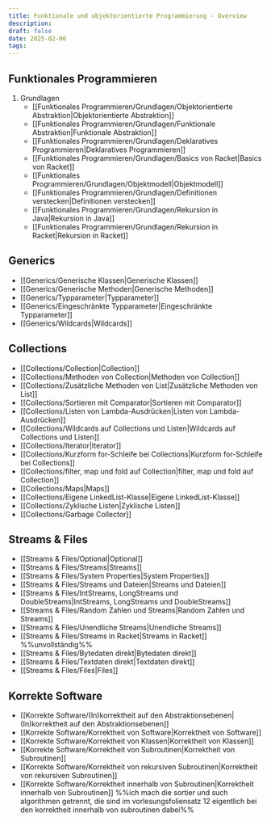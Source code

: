 ```yaml
---
title: Funktionale und objektorientierte Programmierung - Overview
description: 
draft: false
date: 2025-02-06
tags:
---
```

## Funktionales Programmieren
1. Grundlagen
	- [[Funktionales Programmieren/Grundlagen/Objektorientierte Abstraktion|Objektorientierte Abstraktion]]
	- [[Funktionales Programmieren/Grundlagen/Funktionale Abstraktion|Funktionale Abstraktion]]
	- [[Funktionales Programmieren/Grundlagen/Deklaratives Programmieren|Deklaratives Programmieren]]
	- [[Funktionales Programmieren/Grundlagen/Basics von Racket|Basics von Racket]]
	- [[Funktionales Programmieren/Grundlagen/Objektmodell|Objektmodell]]
	- [[Funktionales Programmieren/Grundlagen/Definitionen verstecken|Definitionen verstecken]]
	- [[Funktionales Programmieren/Grundlagen/Rekursion in Java|Rekursion in Java]]
	- [[Funktionales Programmieren/Grundlagen/Rekursion in Racket|Rekursion in Racket]]
## Generics
- [[Generics/Generische Klassen|Generische Klassen]]
- [[Generics/Generische Methoden|Generische Methoden]]
- [[Generics/Typparameter|Typparameter]]
- [[Generics/Eingeschränkte Typparameter|Eingeschränkte Typparameter]]
- [[Generics/Wildcards|Wildcards]]
## Collections
- [[Collections/Collection|Collection]]
- [[Collections/Methoden von Collection|Methoden von Collection]]
- [[Collections/Zusätzliche Methoden von List|Zusätzliche Methoden von List]]
- [[Collections/Sortieren mit Comparator|Sortieren mit Comparator]]
- [[Collections/Listen von Lambda-Ausdrücken|Listen von Lambda-Ausdrücken]]
- [[Collections/Wildcards auf Collections und Listen|Wildcards auf Collections und Listen]]
- [[Collections/Iterator|Iterator]]
- [[Collections/Kurzform for-Schleife bei Collections|Kurzform for-Schleife bei Collections]]
- [[Collections/filter, map und fold auf Collection|filter, map und fold auf Collection]]
- [[Collections/Maps|Maps]]
- [[Collections/Eigene LinkedList-Klasse|Eigene LinkedList-Klasse]]
- [[Collections/Zyklische Listen|Zyklische Listen]]
- [[Collections/Garbage Collector]]
## Streams & Files
- [[Streams & Files/Optional|Optional]]
- [[Streams & Files/Streams|Streams]]
- [[Streams & Files/System Properties|System Properties]]
- [[Streams & Files/Streams und Dateien|Streams und Dateien]]
- [[Streams & Files/IntStreams, LongStreams und DoubleStreams|IntStreams, LongStreams und DoubleStreams]]
- [[Streams & Files/Random Zahlen und Streams|Random Zahlen und Streams]]
- [[Streams & Files/Unendliche Streams|Unendliche Streams]]
- [[Streams & Files/Streams in Racket|Streams in Racket]] %%unvollständig%%
- [[Streams & Files/Bytedaten direkt|Bytedaten direkt]]
- [[Streams & Files/Textdaten direkt|Textdaten direkt]]
- [[Streams & Files/Files|Files]]
## Korrekte Software
- [[Korrekte Software/(In)korrektheit auf den Abstraktionsebenen|(In)korrektheit auf den Abstraktionsebenen]]
- [[Korrekte Software/Korrektheit von Software|Korrektheit von Software]]
- [[Korrekte Software/Korrektheit von Klassen|Korrektheit von Klassen]]
- [[Korrekte Software/Korrektheit von Subroutinen|Korrektheit von Subroutinen]]
- [[Korrekte Software/Korrektheit von rekursiven Subroutinen|Korrektheit von rekursiven Subroutinen]]
- [[Korrekte Software/Korrektheit innerhalb von Subroutinen|Korrektheit innerhalb von Subroutinen]]
%%ich mach die sortier und such algorithmen getrennt, die sind im vorlesungsfoliensatz 12 eigentlich bei den korrektheit innerhalb von subroutinen dabei%%